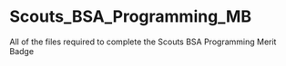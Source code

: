 # Scouts_BSA_Programming_MB
All of the files required to complete the Scouts BSA Programming Merit Badge
